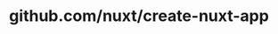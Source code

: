 ---
layout: post
title: github.com/nuxt/create-nuxt-app
categories: link
tags: [انگلیسی, گیت‌هاب, برنامه‌نویسی]
---